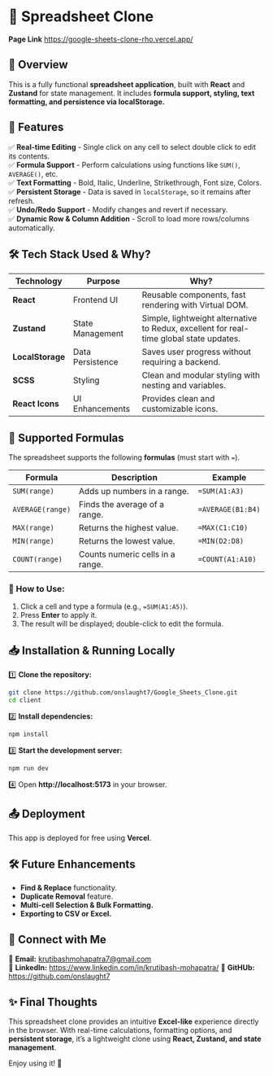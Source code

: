 # 📖 Spreadsheet Clone 
**Page Link** https://google-sheets-clone-rho.vercel.app/

## 📌 Overview
This is a fully functional **spreadsheet application**, built with **React** and **Zustand** for state management. It includes **formula support, styling, text formatting, and persistence via localStorage.**

## 🚀 Features
✅ **Real-time Editing** - Single click on any cell to select double click to edit its contents.  
✅ **Formula Support** - Perform calculations using functions like `SUM()`, `AVERAGE()`, etc.  
✅ **Text Formatting** - Bold, Italic, Underline, Strikethrough, Font size, Colors.  
✅ **Persistent Storage** - Data is saved in `localStorage`, so it remains after refresh.  
✅ **Undo/Redo Support** - Modify changes and revert if necessary.  
✅ **Dynamic Row & Column Addition** - Scroll to load more rows/columns automatically.  

## 🛠 Tech Stack Used & Why?

| **Technology** | **Purpose** | **Why?** |
|--------------|------------|--------|
| **React** | Frontend UI | Reusable components, fast rendering with Virtual DOM. |
| **Zustand** | State Management | Simple, lightweight alternative to Redux, excellent for real-time global state updates. |
| **LocalStorage** | Data Persistence | Saves user progress without requiring a backend. |
| **SCSS** | Styling | Clean and modular styling with nesting and variables. |
| **React Icons** | UI Enhancements | Provides clean and customizable icons. |

## 🔢 Supported Formulas
The spreadsheet supports the following **formulas** (must start with `=`).

| **Formula** | **Description** | **Example** |
|------------|---------------|------------|
| `SUM(range)` | Adds up numbers in a range. | `=SUM(A1:A3)` |
| `AVERAGE(range)` | Finds the average of a range. | `=AVERAGE(B1:B4)` |
| `MAX(range)` | Returns the highest value. | `=MAX(C1:C10)` |
| `MIN(range)` | Returns the lowest value. | `=MIN(D2:D8)` |
| `COUNT(range)` | Counts numeric cells in a range. | `=COUNT(A1:A10)` |

### 📌 How to Use:
1. Click a cell and type a formula (e.g., `=SUM(A1:A5)`).  
2. Press **Enter** to apply it.  
3. The result will be displayed; double-click to edit the formula.  

## 📥 Installation & Running Locally
1️⃣ **Clone the repository:**  
```sh
git clone https://github.com/onslaught7/Google_Sheets_Clone.git
cd client
```
2️⃣ **Install dependencies:**  
```sh
npm install
```
3️⃣ **Start the development server:**  
```sh
npm run dev
```
4️⃣ Open **http://localhost:5173** in your browser.  

## 📤 Deployment
This app is deployed for free using **Vercel**.  

## 🛠 Future Enhancements
- **Find & Replace** functionality.  
- **Duplicate Removal** feature.  
- **Multi-cell Selection & Bulk Formatting.**  
- **Exporting to CSV or Excel.**    

## 🔗 Connect with Me
📧 **Email:** krutibashmohapatra7@gmail.com  
🔗 **LinkedIn:** https://www.linkedin.com/in/krutibash-mohapatra/ 
🔗 **GitHUb:** https://github.com/onslaught7

## ✨ Final Thoughts
This spreadsheet clone provides an intuitive **Excel-like** experience directly in the browser. With real-time calculations, formatting options, and **persistent storage**, it’s a lightweight clone using **React, Zustand, and state management**.  

Enjoy using it! 🎉  

